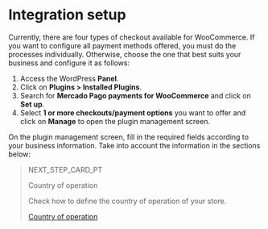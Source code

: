 # Integration setup 

Currently, there are four types of checkout available for WooCommerce. If you want to configure all payment methods offered, you must do the processes individually. Otherwise, choose the one that best suits your business and configure it as follows:

1. Access the WordPress **Panel**.
2. Click on **Plugins > Installed Plugins**.
3. Search for **Mercado Pago payments for WooCommerce** and click on **Set up**.
4. Select **1 or more checkouts/payment options** you want to offer and click on **Manage** to open the plugin management screen.

On the plugin management screen, fill in the required fields according to your business information. Take into account the information in the sections below: 

> NEXT_STEP_CARD_PT
>
> Country of operation
>
> Check how to define the country of operation of your store.
>
> [Country of operation](https://www.mercadopago[FAKER][URL][DOMAIN]/developers/rn/guides/woocommerce/country-operation)